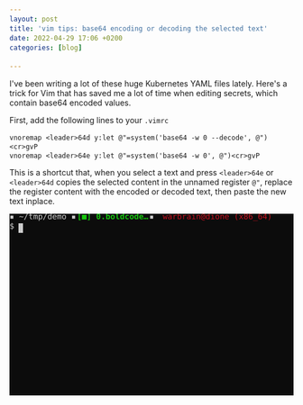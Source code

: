 ```yaml
---
layout: post
title: 'vim tips: base64 encoding or decoding the selected text'
date: 2022-04-29 17:06 +0200
categories: [blog]

---
```


I've been writing a lot of these huge Kubernetes YAML files lately. Here's a
trick for Vim that has saved me a lot of time when editing secrets, which contain
base64 encoded values.

<!-- more -->

First, add the following lines to your `.vimrc`

```vim
vnoremap <leader>64d y:let @"=system('base64 -w 0 --decode', @")<cr>gvP
vnoremap <leader>64e y:let @"=system('base64 -w 0', @")<cr>gvP
```

This is a shortcut that, when you select a text and press `<leader>64e` or
`<leader>64d` copies the selected content in the unnamed register `@"`, replace
the register content with the encoded or decoded text, then paste the new text
inplace.

![](../../assets/img/2022-04-29-vim-tips-base64-encoding-or-decoding-the-selected-text.svg)

